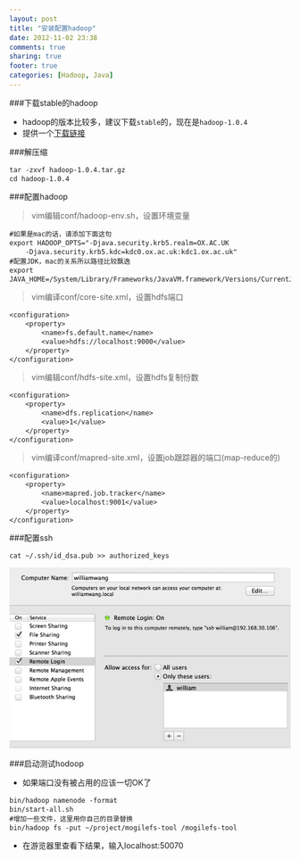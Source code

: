 ```yaml
---
layout: post
title: "安装配置hadoop"
date: 2012-11-02 23:38
comments: true
sharing: true
footer: true
categories: [Hadoop, Java]
---
```



###下载stable的hadoop
+ hadoop的版本比较多，建议下载`stable`的，现在是`hadoop-1.0.4`
+ 提供一个[下载链接](http://hadoop.apache.org/releases.html#Download)


###解压缩
```
tar -zxvf hadoop-1.0.4.tar.gz
cd hadoop-1.0.4
```

###配置hadoop

> vim编辑conf/hadoop-env.sh，设置环境变量

```
#如果是mac的话，请添加下面这句
export HADOOP_OPTS="-Djava.security.krb5.realm=OX.AC.UK 
    -Djava.security.krb5.kdc=kdc0.ox.ac.uk:kdc1.ox.ac.uk"
#配置JDK，mac的关系所以路径比较飘逸
export JAVA_HOME=/System/Library/Frameworks/JavaVM.framework/Versions/CurrentJDK/Home
```

<!-- more -->

> vim编译conf/core-site.xml，设置hdfs端口

```
<configuration>
    <property>
        <name>fs.default.name</name>
        <value>hdfs://localhost:9000</value>
    </property>
</configuration>
```

> vim编辑conf/hdfs-site.xml，设置hdfs复制份数

```
<configuration>
    <property>
        <name>dfs.replication</name>  
        <value>1</value>  
    </property> 
</configuration>
```


> vim编译conf/mapred-site.xml，设置job跟踪器的端口(map-reduce的)

```
<configuration>
    <property>
        <name>mapred.job.tracker</name>
        <value>localhost:9001</value>
    </property>
</configuration>
```

###配置ssh

```
cat ~/.ssh/id_dsa.pub >> authorized_keys
```

![ssh](/images/post/ssh.jpg "ssh")

###启动测试hodoop

+ 如果端口没有被占用的应该一切OK了

```
bin/hadoop namenode -format
bin/start-all.sh
#增加一些文件，这里用你自己的目录替换
bin/hadoop fs -put ~/project/mogilefs-tool /mogilefs-tool
```

+ 在游览器里查看下结果，输入localhost:50070
